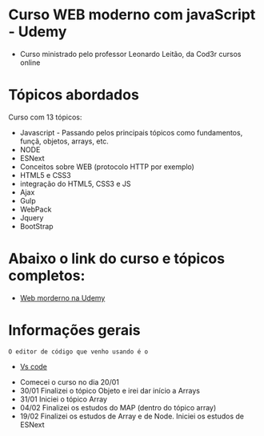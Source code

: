 # Curso WEB moderno com javaScript - Udemy

- Curso ministrado pelo professor Leonardo Leitão, da Cod3r cursos online

# Tópicos abordados

Curso com 13 tópicos:

  - Javascript - Passando pelos principais tópicos como fundamentos, funçã, objetos, arrays, etc.
  - NODE
  - ESNext
  - Conceitos sobre WEB (protocolo HTTP por exemplo)
  - HTML5 e CSS3
  - integração do HTML5, CSS3 e JS
  - Ajax
  - Gulp
  - WebPack
  - Jquery
  - BootStrap

  
# Abaixo o link do curso e tópicos completos:
* [Web morderno na Udemy](https://www.udemy.com/curso-web/)

# Informações gerais
    
    O editor de código que venho usando é o  
* [Vs code](https://code.visualstudio.com/)
 
- Comecei o curso no dia 20/01
- 30/01 Finalizei o tópico Objeto e irei dar início a Arrays
- 31/01 Iniciei o tópico Array
- 04/02 Finalizei os estudos do MAP (dentro do tópico array)
- 19/02 Finalizei os estudos de Array e de Node. Iniciei os estudos de ESNext